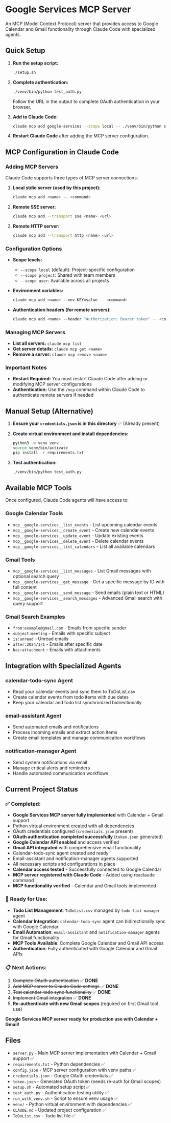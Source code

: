 # Google Services MCP Server

An MCP (Model Context Protocol) server that provides access to Google Calendar and Gmail functionality through Claude Code with specialized agents.

## Quick Setup

1. **Run the setup script:**
   ```bash
   ./setup.sh
   ```

2. **Complete authentication:**
   ```bash
   ./venv/bin/python test_auth.py
   ```
   Follow the URL in the output to complete OAuth authentication in your browser.

3. **Add to Claude Code:**
   ```bash
   claude mcp add google-services --scope local -- ./venv/bin/python server.py
   ```

4. **Restart Claude Code** after adding the MCP server configuration.

## MCP Configuration in Claude Code

### Adding MCP Servers

Claude Code supports three types of MCP server connections:

1. **Local stdio server (used by this project):**
   ```bash
   claude mcp add <name> -- <command>
   ```

2. **Remote SSE server:**
   ```bash
   claude mcp add --transport sse <name> <url>
   ```

3. **Remote HTTP server:**
   ```bash
   claude mcp add --transport http <name> <url>
   ```

### Configuration Options

- **Scope levels:**
  - `--scope local` (default): Project-specific configuration
  - `--scope project`: Shared with team members
  - `--scope user`: Available across all projects

- **Environment variables:**
  ```bash
  claude mcp add <name> --env KEY=value -- <command>
  ```

- **Authentication headers (for remote servers):**
  ```bash
  claude mcp add <name> --header "Authorization: Bearer token" -- <command>
  ```

### Managing MCP Servers

- **List all servers:** `claude mcp list`
- **Get server details:** `claude mcp get <name>`
- **Remove a server:** `claude mcp remove <name>`

### Important Notes

- **Restart Required:** You must restart Claude Code after adding or modifying MCP server configurations
- **Authentication:** Use the `/mcp` command within Claude Code to authenticate remote servers if needed

## Manual Setup (Alternative)

1. **Ensure your `credentials.json` is in this directory** ✅ (Already present)

2. **Create virtual environment and install dependencies:**
   ```bash
   python3 -m venv venv
   source venv/bin/activate
   pip install -r requirements.txt
   ```

3. **Test authentication:**
   ```bash
   ./venv/bin/python test_auth.py
   ```

## Available MCP Tools

Once configured, Claude Code agents will have access to:

### Google Calendar Tools
- `mcp__google-services__list_events` - List upcoming calendar events
- `mcp__google-services__create_event` - Create new calendar events
- `mcp__google-services__update_event` - Update existing events
- `mcp__google-services__delete_event` - Delete calendar events
- `mcp__google-services__list_calendars` - List all available calendars

### Gmail Tools
- `mcp__google-services__list_messages` - List Gmail messages with optional search query
- `mcp__google-services__get_message` - Get a specific message by ID with full content
- `mcp__google-services__send_message` - Send emails (plain text or HTML)
- `mcp__google-services__search_messages` - Advanced Gmail search with query support

### Gmail Search Examples
- `from:example@gmail.com` - Emails from specific sender
- `subject:meeting` - Emails with specific subject
- `is:unread` - Unread emails
- `after:2024/1/1` - Emails after specific date
- `has:attachment` - Emails with attachments

## Integration with Specialized Agents

### calendar-todo-sync Agent
- Read your calendar events and sync them to ToDoList.csv
- Create calendar events from todo items with due dates
- Keep your calendar and todo list synchronized bidirectionally

### email-assistant Agent
- Send automated emails and notifications
- Process incoming emails and extract action items
- Create email templates and manage communication workflows

### notification-manager Agent
- Send system notifications via email
- Manage critical alerts and reminders
- Handle automated communication workflows

## Current Project Status

### ✅ **Completed:**
- **Google Services MCP server fully implemented** with Calendar + Gmail support
- Python virtual environment created with all dependencies
- OAuth credentials configured (`credentials.json` present)
- **OAuth authentication completed successfully** (`token.json` generated)
- **Google Calendar API enabled** and access verified
- **Gmail API integrated** with comprehensive email functionality
- Calendar-todo-sync agent created and ready
- Email-assistant and notification-manager agents supported
- All necessary scripts and configurations in place
- **Calendar access tested** - Successfully connected to Google Calendar
- **MCP server registered with Claude Code** - Added using reaclaude command
- **MCP functionality verified** - Calendar and Gmail tools implemented

### 🔄 **Ready for Use:**
- **Todo List Management**: `ToDoList.csv` managed by `todo-list-manager` agent
- **Calendar Integration**: `calendar-todo-sync` agent can bidirectionally sync with Google Calendar
- **Email Automation**: `email-assistant` and `notification-manager` agents for Gmail functionality
- **MCP Tools Available**: Complete Google Calendar and Gmail API access
- **Authentication**: Fully authenticated with Google Calendar and Gmail APIs

### 📋 **Next Actions:**
1. ~~Complete OAuth authentication~~ ✅ **DONE**
2. ~~Add MCP server to Claude Code settings~~ ✅ **DONE**
3. ~~Test calendar-todo sync functionality~~ ✅ **DONE**
4. ~~Implement Gmail integration~~ ✅ **DONE**
5. **Re-authenticate with new Gmail scopes** (required on first Gmail tool use)

**Google Services MCP server ready for production use with Calendar + Gmail!**

## Files

- `server.py` - Main MCP server implementation with Calendar + Gmail support ✅
- `requirements.txt` - Python dependencies ✅
- `config.json` - MCP server configuration with venv paths ✅
- `credentials.json` - Google OAuth credentials ✅
- `token.json` - Generated OAuth token (needs re-auth for Gmail scopes)
- `setup.sh` - Automated setup script ✅
- `test_auth.py` - Authentication testing utility ✅
- `run_with_venv.sh` - Script to ensure venv usage ✅
- `venv/` - Python virtual environment with dependencies ✅
- `CLAUDE.md` - Updated project configuration ✅
- `ToDoList.csv` - Todo list file ✅